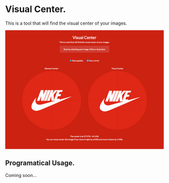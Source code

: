 # Visual Center.
This is a tool that will find the visual center of your images.

[![visual-center](docs-assets/screenshot.jpg)](http://javier.xyz/visual-center/)


## Programatical Usage.
Coming soon...
